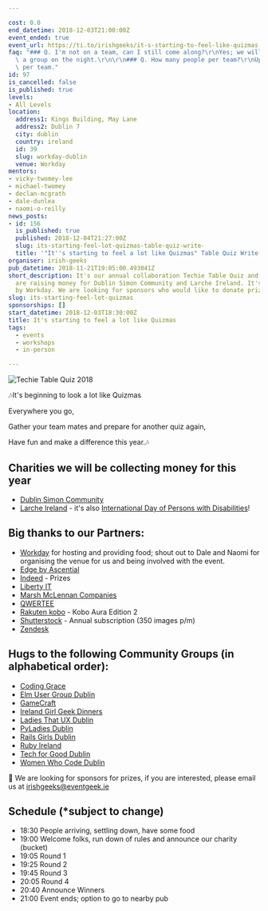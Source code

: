 ```yaml
---

cost: 0.0
end_datetime: 2018-12-03T21:00:00Z
event_ended: true
event_url: https://ti.to/irishgeeks/it-s-starting-to-feel-like-quizmas
faq: "### Q. I'm not on a team, can I still come along?\r\nYes; we will help you find\
  \ a group on the night.\r\n\r\n### Q. How many people per team?\r\nUp to 5 persons\
  \ per team."
id: 97
is_cancelled: false
is_published: true
levels:
- All Levels
location:
  address1: Kings Building, May Lane
  address2: Dublin 7
  city: dublin
  country: ireland
  id: 39
  slug: workday-dublin
  venue: Workday
mentors:
- vicky-twomey-lee
- michael-twomey
- declan-mcgrath
- dale-dunlea
- naomi-o-reilly
news_posts:
- id: 156
  is_published: true
  published: 2018-12-04T21:27:00Z
  slug: its-starting-feel-lot-quizmas-table-quiz-write-
  title: '"It''s starting to feel a lot like Quizmas" Table Quiz Write-up'
organiser: irish-geeks
pub_datetime: 2018-11-21T19:05:00.493041Z
short_description: It's our annual collaboration Techie Table Quiz and this year we
  are raising money for Dublin Simon Community and Larche Ireland. It's kindly hosted
  by Workday. We are looking for sponsors who would like to donate prizes.
slug: its-starting-feel-lot-quizmas
sponsorships: []
start_datetime: 2018-12-03T18:30:00Z
title: It's starting to feel a lot like Quizmas
tags:
  - events
  - workshops
  - in-person

---
```


<img src="https://secure.meetupstatic.com/photos/event/1/8/e/a/highres_476526378.jpeg" class="img-responsive img-thumbnail" alt="Techie Table Quiz 2018"/>

🎶It's beginning to look a lot like Quizmas

Everywhere you go,

Gather your team mates and prepare for another quiz again,

Have fun and make a difference this year.🎶

## Charities we will be collecting money for this year
* [Dublin Simon Community](https://www.dubsimon.ie/)
* [Larche Ireland](https://www.larcheireland.org/) - it's also [International Day of Persons with Disabilities](http://www.un.org/en/events/disabilitiesday/)!

## Big thanks to our Partners:
* [Workday](https://www.workday.com/en-us/pages/careers-dublin.html) for hosting and providing food; shout out to Dale and Naomi for organising the venue for us and being involved with the event.
* [Edge by Ascential](https://www.ascentialedge.com)
* [Indeed](http://www.indeed.co.uk/prime) - Prizes
* [Liberty IT](https://www.liberty-it.ie/)
* [Marsh McLennan Companies](https://labs.oliverwyman.com/index.html) 
* [QWERTEE](https://www.qwertee.com/)
* [Rakuten kobo](https://www.kobo.com/) - Kobo Aura Edition 2
* [Shutterstock](https://www.shutterstock.com/) - Annual subscription (350 images p/m)
* [Zendesk](https://www.zendesk.com/jobs/dublin/)

## Hugs to the following Community Groups (in alphabetical order):

* [Coding Grace](https://codinggrace.com)
* [Elm User Group Dublin](https://www.meetup.com/Elm-User-Group-Dublin/)
* [GameCraft](https://gamecraft.it)
* [Ireland Girl Geek Dinners](https://www.meetup.com/Ireland-Girl-Geek-Dinners/)
* [Ladies That UX Dublin](http://ladiesthatux.com/dublin/)
* [PyLadies Dublin](https://dublin.pyladies.com)
* [Rails Girls Dublin](https://twitter.com/railsgirls_dub)
* [Ruby Ireland](http://www.rubyireland.com/)
* [Tech for Good Dublin](http://techforgooddublin.org/)
* [Women Who Code Dublin](https://www.meetup.com/Women-Who-Code-Dublin/)

🤲 We are looking for sponsors for prizes, if you are interested, please email us at <a href="mailto:irishgeeks@eventgeek.ie">irishgeeks@eventgeek.ie</a>

## Schedule (*subject to change)
* 18:30 People arriving, settling down, have some food
* 19:00 Welcome folks, run down of rules and announce our charity (bucket)
* 19:05 Round 1
* 19:25 Round 2
* 19:45 Round 3
* 20:05 Round 4
* 20:40 Announce Winners
* 21:00 Event ends; option to go to nearby pub